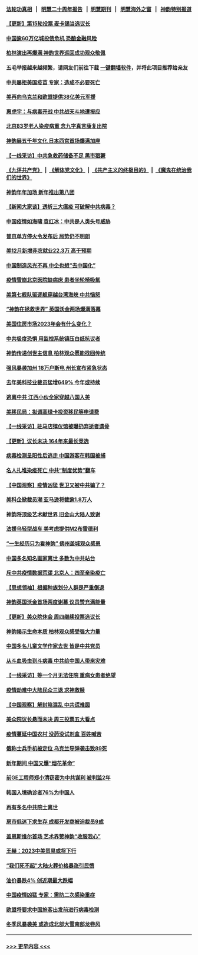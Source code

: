 #### [法轮功真相](https://github.com/gfw-breaker/truth/blob/master/README.md?t=0) &nbsp;&nbsp;|&nbsp;&nbsp; [明慧二十周年报告](https://github.com/gfw-breaker/mh-reports/blob/master/README.md?t=0) &nbsp;&nbsp;|&nbsp;&nbsp;[明慧期刊](https://github.com/gfw-breaker/mh-qikan) &nbsp;&nbsp;|&nbsp;&nbsp; [明慧海外之窗](https://github.com/gfw-breaker/mh-news/blob/master/README.md?t=0) &nbsp;&nbsp;|&nbsp;&nbsp; [神韵特别报道](https://github.com/gfw-breaker/mh-news/blob/master/shenyun.md?t=0)
#### [【更新】第15轮投票 麦卡锡当选议长](../pages/nf4514/n13900865.md?t=01071843) 
#### [中国逾60万亿城投债危机 恐酿金融风险](../pages/nf4514/n13901204.md?t=01071843) 
#### [柏林演出再爆满 神韵世界巡回成功观众敬佩](../pages/nf4514/n13901264.md?t=01071843) 
#### 五毛举报越来越频繁，请网友们前往下载 [一键翻墙软件](https://github.com/gfw-breaker/ssr-accounts)，并将此项目推荐给亲友
#### [中共屡拒美国疫苗 专家：造成不必要死亡](../pages/nf4514/n13901178.md?t=01071843) 
#### [美再向乌克兰和欧盟提供38亿美元军援](../pages/nf4514/n13901141.md?t=01071843) 
#### [惠虎宇：与病毒开战 中共战天斗地遭报应](../pages/nf4514/n13901058.md?t=01071843) 
#### [北京83岁老人染疫病重 念九字真言康复出院](../pages/nf4514/n13900577.md?t=01071843) 
#### [神韵展五千年文化 日本西宫首场爆满加座](../pages/nf4514/n13901080.md?t=01071843) 
#### [【一线采访】中共急救药储备不足 黑市猖獗](../pages/nf4514/n13900798.md?t=01071843) 
#### [《九评共产党》](https://github.com/begood0513/9ping.md/blob/master/README.md) &nbsp;|&nbsp; [《解体党文化》](../../../../jtdwh.md/blob/master/README.md)  &nbsp;|&nbsp; [《共产主义的终极目的》](../../../../gczydzjmd.md/blob/master/README.md) &nbsp;|&nbsp; [《魔鬼在统治我们的世界》](../../../../mgztzwmdsj.md/blob/master/README.md) 
#### [神韵年年加场 新年推出第八团](../pages/nf4514/n13901002.md?t=01071843) 
#### [【新闻大家谈】透析三大瘟疫 可破解中共病毒？](../pages/nf4514/n13900840.md?t=01071843) 
#### [中国疫情如海啸 袁红冰：中共是人类头号威胁](../pages/nf4514/n13900824.md?t=01071843) 
#### [普京单方停火令发布后 局势仍不明朗](../pages/nf4514/n13900816.md?t=01071843) 
#### [美12月新增非农就业22.3万 高于预期](../pages/nf4514/n13900955.md?t=01071843) 
#### [中国制造风光不再 中企也想“去中国化”](../pages/nf4514/n13900680.md?t=01071843) 
#### [疫情雪崩北京医院缺病床 患者坐轮椅吸氧](../pages/nf4514/n13900282.md?t=01071843) 
#### [美第七舰队驱逐舰穿越台湾海峡 中共恼怒](../pages/nf4514/n13900401.md?t=01071843) 
#### [“神韵在拯救世界” 英国沃金两场爆满落幕](../pages/nf4514/n13900398.md?t=01071843) 
#### [美国住房市场2023年会有什么变化？](../pages/nf4514/n13900319.md?t=01071843) 
#### [中共极度恐惧 用监控系统镇压白纸抗议者](../pages/nf4514/n13900225.md?t=01071843) 
#### [神韵传递创世主信息 柏林观众愿能找回传统](../pages/nf4514/n13900472.md?t=01071843) 
#### [强风暴袭加州 18万户断电 州长宣布紧急状态](../pages/nf4514/n13900208.md?t=01071843) 
#### [去年美科技业裁员猛增649% 今年或持续](../pages/nf4514/n13900192.md?t=01071843) 
#### [逃离中共 江西小伙全家穿越八国入美](../pages/nf4514/n13899634.md?t=01071843) 
#### [美移民局：拟调高绿卡投资移民等申请费](../pages/nf4514/n13899746.md?t=01071843) 
#### [【一线采访】驻马店殡仪馆被曝扔弃逝者遗骨](../pages/nf4514/n13899997.md?t=01071843) 
#### [【更新】议长未决 164年来最长竞选](../pages/nf4514/n13900166.md?t=01071843) 
#### [病毒检测呈阳性后逃走 中国游客在韩国被捕](../pages/nf4514/n13900160.md?t=01071843) 
#### [名人扎堆染疫死亡 中共“制度优势”翻车](../pages/nf4514/n13899597.md?t=01071843) 
#### [【中国观察】疫情凶猛 世卫又被中共骗了？](../pages/nf4514/n13899876.md?t=01071843) 
#### [美科企掀裁员潮 亚马逊将裁逾1.8万人](../pages/nf4514/n13899783.md?t=01071843) 
#### [神韵将顶级艺术献世界 旧金山大陆人致谢](../pages/nf4514/n13899882.md?t=01071843) 
#### [法援乌轻型战车 美考虑提供M2布雷德利](../pages/nf4514/n13899738.md?t=01071843) 
#### [“一生经历只为看神韵” 佛州盖城观众感恩](../pages/nf4514/n13899815.md?t=01071843) 
#### [中国多名知名画家离世 多数为中共站台](../pages/nf4514/n13899663.md?t=01071843) 
#### [斥中共疫情数据荒谬 北京人：四至亲染疫亡](../pages/nf4514/n13899483.md?t=01071843) 
#### [【思想领袖】根据种族划分人群是严重倒退](../pages/nf4514/n13873272.md?t=01071843) 
#### [神韵英国沃金首场两度谢幕 议员赞充满能量](../pages/nf4514/n13899649.md?t=01071843) 
#### [【更新】美众院休会 周四继续投票选议长](../pages/nf4514/n13899466.md?t=01071843) 
#### [神韵揭示生命本质 柏林观众感受强大力量](../pages/nf4514/n13899686.md?t=01071843) 
#### [中国多名儿童文学作家去世 皆是中共党员](../pages/nf4514/n13899725.md?t=01071843) 
#### [从斗血吸虫到斗病毒 中共给中国人带来灾难](../pages/nf4514/n13898662.md?t=01071843) 
#### [【一线采访】等一个月无法住院 重病女患者绝望](../pages/nf4514/n13899201.md?t=01071843) 
#### [疫情劫难中大陆民众三退 求神救赎](../pages/nf4514/n13898633.md?t=01071843) 
#### [【中国观察】解封陷混乱 中共谎难圆](../pages/nf4514/n13899368.md?t=01071843) 
#### [美众院议长悬而未决 周三投票五大看点](../pages/nf4514/n13899426.md?t=01071843) 
#### [疫情蔓延中国农村 没药没试剂盒 百姓喊苦](../pages/nf4514/n13899305.md?t=01071843) 
#### [俄称士兵手机被定位 乌克兰导弹袭击致89死](../pages/nf4514/n13899280.md?t=01071843) 
#### [新年期间 中国又爆“烟花革命”](../pages/nf4514/n13899249.md?t=01071843) 
#### [前GE工程师郑小清窃密为中共谋利 被判监2年](../pages/nf4514/n13898934.md?t=01071843) 
#### [韩国入境确诊者76%为中国人](../pages/nf4514/n13899250.md?t=01071843) 
#### [再有多名中共院士离世](../pages/nf4514/n13899179.md?t=01071843) 
#### [房市低迷下求生存 成都开发商被迫裁员9成](../pages/nf4514/n13899124.md?t=01071843) 
#### [盖恩斯维尔首场 艺术界赞神韵“收服我心”](../pages/nf4514/n13899135.md?t=01071843) 
#### [王赫：2023中美贸易或将下行](../pages/nf4514/n13899005.md?t=01071843) 
#### [“我们死不起”大陆火葬价格暴涨引民愤](../pages/nf4514/n13898838.md?t=01071843) 
#### [油价暴跌4% 创近期最大跌幅](../pages/nf4514/n13898795.md?t=01071843) 
#### [中国疫情凶猛 专家：需防二次感染重症](../pages/nf4514/n13898805.md?t=01071843) 
#### [欧盟将要求中国旅客出发前进行病毒检测](../pages/nf4514/n13898750.md?t=01071843) 
#### [冬季风暴袭美 或造成北部大雪南部龙卷风](../pages/nf4514/n13898719.md?t=01071843) 

----
#### [ >>> 更早内容 <<< ](../indexes/nf4514-earlier.md)
